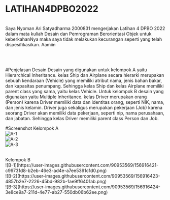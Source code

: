 # LATIHAN4DPBO2022

<br>
Saya Nyoman Ari Satyadharma 2000831 mengerjakan Latihan 4 DPBO 2022 dalam mata kuliah Desain dan Pemrograman Berorientasi Objek untuk keberkahanNya maka saya tidak melakukan kecurangan seperti yang telah dispesifikasikan. Aamiin

<br><br>

#Penjelasan Desain
Desain yang digunakan untuk kelompok A yaitu Hierarchical Inheritance. kelas Ship dan Airplane secara hierarki merupakan sebuah kendaraan (Vehicle) yang memiliki atribut nama, jenis bahan bakar, dan kapasitas penumpang. Sehingga kelas Ship dan kelas Airplane memiliki parent class yang sama, yaitu kelas Vehicle. Untuk kelompok B desain yang digunakan yaitu Multiple Inheritance. kelas Driver merupakan orang (Person) karena Driver memiliki data dan identitas orang, seperti NIK, nama, dan jenis kelamin. Driver juga sekaligus merupakan pekerjaan (Job) karena seorang Driver akan memiliki data pekerjaan, seperti nip, nama perusahaan, dan jabatan. Sehingga kelas Driver memiliki parent class Person dan Job.
<br>

#Screenshot
Kelompok A
<br>
![A-1](https://user-images.githubusercontent.com/90953569/156916360-ad539418-f65a-4dcf-87a6-9171a065dfeb.png)
<br>
![A-2](https://user-images.githubusercontent.com/90953569/156916361-7e1b0f82-9d93-49b3-b9a5-7426eaa56ffb.png)
<br>
![A-3](https://user-images.githubusercontent.com/90953569/156916362-40aaaaa0-e47c-4686-b2a3-921d38bf5153.png)
<br>

<br>
Kelompok B
<br>
![B-1](https://user-images.githubusercontent.com/90953569/156916421-c99731d8-b2eb-46e3-ad4e-a7ee5391c1d0.png)
<br>
![B-2](https://user-images.githubusercontent.com/90953569/156916423-4857b2e7-2226-45bd-982b-1ae9ff6401ab.png)
<br>
![B-3](https://user-images.githubusercontent.com/90953569/156916424-3e8ce9a7-211d-4e77-ab27-550db06b62ee.png)
<br>
